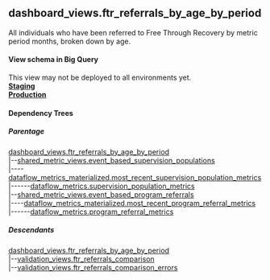 ## dashboard_views.ftr_referrals_by_age_by_period

 All individuals who have been referred to Free Through Recovery by metric
 period months, broken down by age.


#### View schema in Big Query
This view may not be deployed to all environments yet.<br/>
[**Staging**](https://console.cloud.google.com/bigquery?pli=1&p=recidiviz-staging&page=table&project=recidiviz-staging&d=dashboard_views&t=ftr_referrals_by_age_by_period)
<br/>
[**Production**](https://console.cloud.google.com/bigquery?pli=1&p=recidiviz-123&page=table&project=recidiviz-123&d=dashboard_views&t=ftr_referrals_by_age_by_period)
<br/>

#### Dependency Trees

##### Parentage
[dashboard_views.ftr_referrals_by_age_by_period](../dashboard_views/ftr_referrals_by_age_by_period.md) <br/>
|--[shared_metric_views.event_based_supervision_populations](../shared_metric_views/event_based_supervision_populations.md) <br/>
|----[dataflow_metrics_materialized.most_recent_supervision_population_metrics](../dataflow_metrics_materialized/most_recent_supervision_population_metrics.md) <br/>
|------[dataflow_metrics.supervision_population_metrics](../../metrics/supervision/supervision_population_metrics.md) <br/>
|--[shared_metric_views.event_based_program_referrals](../shared_metric_views/event_based_program_referrals.md) <br/>
|----[dataflow_metrics_materialized.most_recent_program_referral_metrics](../dataflow_metrics_materialized/most_recent_program_referral_metrics.md) <br/>
|------[dataflow_metrics.program_referral_metrics](../../metrics/program/program_referral_metrics.md) <br/>


##### Descendants
[dashboard_views.ftr_referrals_by_age_by_period](../dashboard_views/ftr_referrals_by_age_by_period.md) <br/>
|--[validation_views.ftr_referrals_comparison](../validation_views/ftr_referrals_comparison.md) <br/>
|--[validation_views.ftr_referrals_comparison_errors](../validation_views/ftr_referrals_comparison_errors.md) <br/>

